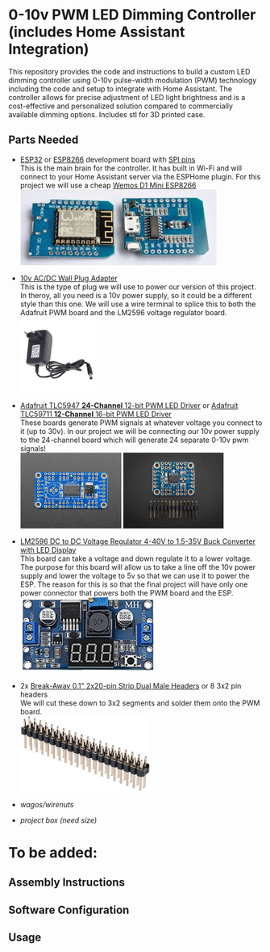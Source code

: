# 0-10v PWM LED Dimming Controller (includes Home Assistant Integration)

This repository provides the code and instructions to build a custom LED dimming controller using 0-10v pulse-width modulation (PWM) technology including the code and setup to integrate with Home Assistant. The controller allows for precise adjustment of LED light brightness and is a cost-effective and personalized solution compared to commercially available dimming options.  Includes stl for 3D printed case.

## Parts Needed
- [ESP32](https://www.google.com/search?q=ESP32+development+boards) or [ESP8266](https://www.google.com/search?q=ESP8266+development+boards) development board with [SPI pins](https://www.google.com/search?q=spi+pins)  
This is the main brain for the controller. It has built in Wi-Fi and will connect to your Home Assistant server via the ESPHome plugin.  For this project we will use a cheap [Wemos D1 Mini ESP8266](https://www.google.com/search?q=wemos+mini+d1)  
    <img src="/images/esp8266%20wemos%20d1%20mini.jpg" height="150">

- [10v AC/DC Wall Plug Adapter](https://www.digikey.ca/en/products/detail/globtek-inc/WR9HU1800LCP-F-R6B/10187591)  
This is the type of plug we will use to power our version of this project.  In theroy, all you need is a 10v power supply, so it could be a different style than this one.  We will use a wire terminal to splice this to both the Adafruit PWM board and the LM2596 voltage regulator board.  
    <img src="/images/10v%20AC-DC%20Wall%20Plug%20Adapter.jpg" height="150">

- [Adafruit TLC5947 **24-Channel** 12-bit PWM LED Driver](https://www.adafruit.com/product/1429)
or [Adafruit TLC59711 **12-Channel** 16-bit PWM LED Driver](https://www.adafruit.com/product/3995)  
These boards generate PWM signals at whatever voltage you connect to it (up to 30v). In our project we will be connecting our 10v power supply to the 24-channel board which will generate 24 separate 0-10v pwm signals!   
    <img src="/images/Adafruit%2024%20channel%20PWM%20LED%20driver.jpg" height="150"> <img src="/images/Adafruit%2012%20channel%20PWM%20LED%20driver.jpg" height="150">

- [LM2596 DC to DC Voltage Regulator 4-40V to 1.5-35V Buck Converter with LED Display](https://www.google.com/search?q=LM2596+DC+to+DC+Voltage+Regulator+4-40V+to+1.5-35V+Buck+Converter+with+LED+Display)  
This board can take a voltage and down regulate it to a lower voltage. The purpose for this board will allow us to take a line off the 10v power supply and lower the voltage to 5v so that we can use it to power the ESP.  The reason for this is so that the final project will have only one power connector that powers both the PWM board and the ESP.  
    <img src="/images/LM2596-DC-to-DC-Voltage-Regulator.png" height="150">

- 2x [Break-Away 0.1" 2x20-pin Strip Dual Male Headers](https://www.google.com/search?q=Break-Away+0.1%22+2x20-pin+Strip+Dual+Male+Header) or 8 3x2 pin headers  
We will cut these down to 3x2 segments and solder them onto the PWM board.  
    <img src="/images/Break-Away%200.1-inch%202x20-pin%20Strip%20Dual%20Male%20Header.jpg" height="150">


- _wagos/wirenuts_
- _project box (need size)_

# To be added:
## Assembly Instructions
## Software Configuration
## Usage
